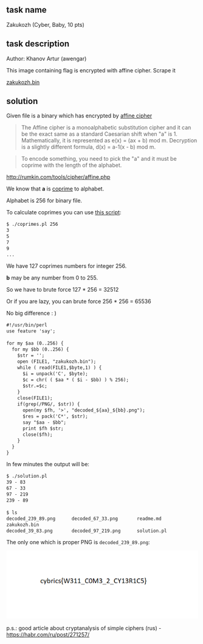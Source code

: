 ## task name
Zakukozh (Cyber, Baby, 10 pts) 

## task description
Author: Khanov Artur (awengar)

This image containing flag is encrypted with affine cipher. Scrape it

[zakukozh.bin](https://github.com/c00c00r00c00/writeups/raw/master/CyBRICS%20CTF%20Quals%202019/zakukozh/zakukozh.bin)

## solution
Given file is a binary which has encrypted by [affine cipher](https://en.wikipedia.org/wiki/Affine_cipher)


>The Affine cipher is a monoalphabetic substitution cipher and it can be the exact same as a standard Caesarian shift when "a" is 1. Mathematically, it is represented as e(x) = (ax + b) mod m. Decryption is a slightly different formula, d(x) = a-1(x - b) mod m.

>To encode something, you need to pick the "a" and it must be coprime with the length of the alphabet. 

http://rumkin.com/tools/cipher/affine.php

We know that **a** is [coprime](https://en.wikipedia.org/wiki/Coprime_integers) to alphabet.

Alphabet is 256 for binary file.

To calculate coprimes you can use [this script](https://github.com/c00c00r00c00/scripts/tree/master/coprimes):
```
$ ./coprimes.pl 256
3
5
7
9
...
```
We have 127 coprimes numbers for integer 256.

**b** may be any number from 0 to 255.

So we have to brute force 127 * 256 = 32512

Or if you are lazy, you can brute force 256 * 256 = 65536

No big difference : )

```
#!/usr/bin/perl
use feature 'say';

for my $aa (0..256) {
  for my $bb (0..256) {
    $str = '';
    open (FILE1, "zakukozh.bin"); 
    while ( read(FILE1,$byte,1) ) {
      $i = unpack('C', $byte);
      $c = chr( ( $aa * ( $i - $bb) ) % 256);
      $str.=$c;
    }
    close(FILE1);
    if(grep(/PNG/, $str)) {
      open(my $fh, '>', "decoded_${aa}_${bb}.png");
      $res = pack('C*', $str);
      say "$aa - $bb";
      print $fh $str;
      close($fh);
    }
  }
}
```

In few minutes the output will be:
```
$ ./solution.pl
39 - 83
67 - 33
97 - 219
239 - 89

$ ls
decoded_239_89.png      decoded_67_33.png       readme.md               zakukozh.bin
decoded_39_83.png       decoded_97_219.png      solution.pl
```

The only one which is proper PNG is `decoded_239_89.png`:

![flag](https://github.com/c00c00r00c00/writeups/raw/master/CyBRICS%20CTF%20Quals%202019/zakukozh/decoded_239_89.png)

p.s.: good article about cryptanalysis of simple ciphers (rus) - https://habr.com/ru/post/271257/
